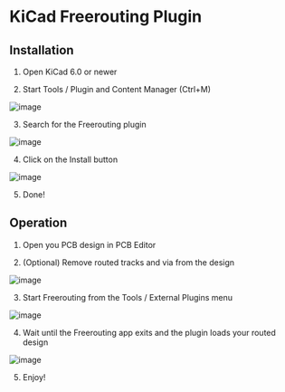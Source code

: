 # KiCad Freerouting Plugin

## Installation

1. Open KiCad 6.0 or newer

2. Start Tools / Plugin and Content Manager (Ctrl+M)

![image](https://user-images.githubusercontent.com/910321/210979489-9856712b-f5c8-497e-9bfa-3f869dae85bc.png)

3. Search for the Freerouting plugin

![image](https://user-images.githubusercontent.com/910321/210980390-8bfdaeed-ea17-4e3f-b998-b5e52c04b2c0.png)

4. Click on the Install button

![image](https://user-images.githubusercontent.com/910321/210980590-0e006f1c-dfb9-4fd1-994c-8e6e0b4cb56a.png)

5. Done!

## Operation

1. Open you PCB design in PCB Editor

2. (Optional) Remove routed tracks and via from the design

![image](https://user-images.githubusercontent.com/910321/181244962-ccf3c688-d364-470b-bfca-03dd049919b1.png)

3. Start Freerouting from the Tools / External Plugins menu

![image](https://user-images.githubusercontent.com/910321/181245125-cbf652bf-428a-4648-b455-5ebba78be920.png)

4. Wait until the Freerouting app exits and the plugin loads your routed design

![image](https://user-images.githubusercontent.com/910321/210981925-d32fb974-e3e6-4e65-832e-ed033ef3b3db.png)

5. Enjoy!
